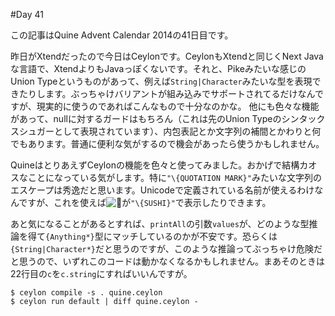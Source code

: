 #Day 41

この記事はQuine Advent Calendar 2014の41日目です。

昨日がXtendだったので今日はCeylonです。CeylonもXtendと同じくNext Javaな言語で、XtendよりもJavaっぽくないです。それと、Pikeみたいな感じのUnion Typeというものがあって、例えば`String|Character`みたいな型を表現できたりします。ぶっちゃけバリアントが組み込みでサポートされてるだけなんですが、現実的に使うのであればこんなもので十分なのかな。
他にも色々な機能があって、nullに対するガードはもちろん（これは先のUnion Typeのシンタックスシュガーとして表現されています）、内包表記とか文字列の補間とかわりと何でもあります。普通に便利な気がするので機会があったら使うかもしれません。

QuineはとりあえずCeylonの機能を色々と使ってみました。おかげで結構カオスなことになっている気がします。特に`"\{QUOTATION MARK}"`みたいな文字列のエスケープは秀逸だと思います。Unicodeで定義されている名前が使えるわけなんですが、これを使えば![🍣](http://twemoji.maxcdn.com/16x16/1f363.png)が`"\{SUSHI}"`で表示したりできます。

あと気になることがあるとすれば、`printAll`の引数`values`が、どのような型推論を得て`{Anything*}`型にマッチしているのかが不安です。恐らくは`{String|Character*}`だと思うのですが、このような推論ってぶっちゃけ危険だと思うので、いずれこのコードは動かなくなるかもしれません。まあそのときは22行目の`c`を`c.string`にすればいいんですが。

```console
$ ceylon compile -s . quine.ceylon
$ ceylon run default | diff quine.ceylon -
```
